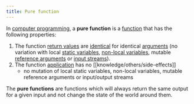 ```yaml
---
title: Pure function
---
```


In [computer programming](https://en.wikipedia.org/wiki/Computer_programming "Computer programming"), a **pure function** is a [function](https://en.wikipedia.org/wiki/Subroutine "Subroutine") that has the following properties:

1.  The function [return values](https://en.wikipedia.org/wiki/Return_statement "Return statement") are [identical](https://en.wikipedia.org/wiki/Relational_operator#Location_equality_vs._content_equality "Relational operator") for identical [arguments](https://en.wikipedia.org/wiki/Argument_of_a_function "Argument of a function") (no variation with local [static variables](https://en.wikipedia.org/wiki/Static_variable "Static variable"), [non-local variables](https://en.wikipedia.org/wiki/Non-local_variable "Non-local variable"), mutable [reference arguments](https://en.wikipedia.org/wiki/Value_type_and_reference_type "Value type and reference type") or [input streams](https://en.wikipedia.org/wiki/Input/output "Input/output")).
2.  The function [application](https://en.wikipedia.org/wiki/Function_application "Function application") has no [[knowledge/others/side-effects]]
    - no mutation of local static variables, non-local variables, mutable reference arguments or input/output streams

The **pure functions** are functions which will always return the same output for a given input and not change the state of the world around them.
